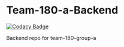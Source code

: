 # Team-180-a-Backend

[![Codacy Badge](https://api.codacy.com/project/badge/Grade/9986e88a8ac54816bd86b925fde8c2ac)](https://app.codacy.com/gh/BuildForSDGCohort2/Team-180-a-Backend?utm_source=github.com&utm_medium=referral&utm_content=BuildForSDGCohort2/Team-180-a-Backend&utm_campaign=Badge_Grade_Settings)

Backend repo for team-180-group-a
